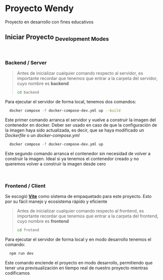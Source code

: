 # Proyecto Wendy

Proyecto en desarrollo con fines educativos

## Iniciar Proyecto  <sub>Development Modes</sub>

<br>

### Backend / Server


> Antes de inicializar cualquier comando respecto al servidor, es importante recordar que tenemos que entrar a la carpeta del servidor, cuyo nombre es **backend**
>
> ```bash
> cd backend 
> ```
> 

Para ejecutar el servidor de forma local, tenemos dos comandos:

```bash
  docker compose -f docker-compose-dev.yml up --build
```
Este primer comando arranca el servidor y vuelve a construir la imagen del contenedor en docker. Deber ser usado en caso de que la configuración de la imagen haya sido actualizada, es decir, que se haya modificado un *Dockerfile* o un *docker-compose.yml*

```bash
  docker compose -f docker-compose-dev.yml up
```

Este segundo comando arranca el contenedor sin necesidad de volver a construir la imagen. Ideal si ya tenemos el contenedor creado y no queremos volver a construir la imagen desde cero

<br>

### Frontend / Client

Se escogió [**Vite**](https://vitejs.dev) como sistema de empaquetado para este proyecto. Esto por su fácil manejo y ecosistema rápido y eficiente

> Antes de inicializar cualquier comando respecto al frontend, es importante recordar que tenemos que entrar a la carpeta del frontend, cuyo nombre es **frontend**
>
> ```bash
> cd frotend
> ```
> 

Para ejecutar el servidor de forma local y en modo desarrollo tenemos el comando:

```bash
  npm run dev
```

Este comando enciende el proyecto en modo desarrollo, permitiendo que tener una previsualización en tiempo real de nuestro proyecto mientras codificamos